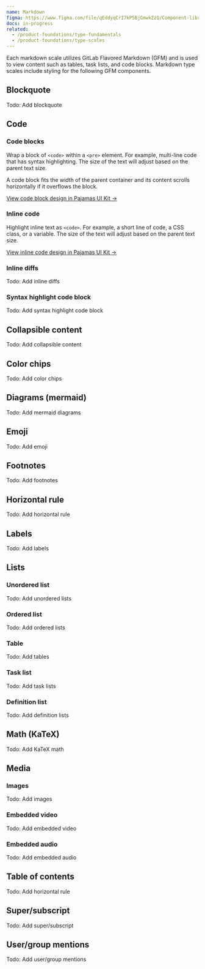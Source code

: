 ```yaml
---
name: Markdown
figma: https://www.figma.com/file/qEddyqCrI7kPSBjGmwkZzQ/Component-library?node-id=19965%3A0
docs: in-progress
related:
  - /product-foundations/type-fundamentals
  - /product-foundations/type-scales
---
```


Each markdown scale utilizes GitLab Flavored Markdown (GFM) and is used to view content such as tables, task lists, and code blocks. Markdown type scales include styling for the following GFM components.

## Blockquote

Todo: Add blockquote

## Code

### Code blocks

Wrap a block of `<code>` within a `<pre>` element. For example, multi-line code that has syntax highlighting. The size of the text will adjust based on the parent text size.

A code block fits the width of the parent container and its content scrolls horizontally if it overflows the block.

[View code block design in Pajamas UI Kit →](https://www.figma.com/file/qEddyqCrI7kPSBjGmwkZzQ/Component-library?node-id=19965%3A13)

### Inline code

Highlight inline text as `<code>`. For example, a short line of code, a CSS class, or a variable. The size of the text will adjust based on the parent text size.

[View inline code design in Pajamas UI Kit →](https://www.figma.com/file/qEddyqCrI7kPSBjGmwkZzQ/Component-library?node-id=29627%3A56)

### Inline diffs

Todo: Add inline diffs

### Syntax highlight code block

Todo: Add syntax highlight code block

## Collapsible content

Todo: Add collapsible content

## Color chips

Todo: Add color chips

## Diagrams (mermaid)

Todo: Add mermaid diagrams

## Emoji

Todo: Add emoji

## Footnotes

Todo: Add footnotes

## Horizontal rule

Todo: Add horizontal rule

## Labels

Todo: Add labels

## Lists

### Unordered list

Todo: Add unordered lists

### Ordered list

Todo: Add ordered lists

### Table

Todo: Add tables

### Task list

Todo: Add task lists

### Definition list

Todo: Add definition lists

## Math (KaTeX)

Todo: Add KaTeX math

## Media

### Images

Todo: Add images

### Embedded video

Todo: Add embedded video

### Embedded audio

Todo: Add embedded audio

## Table of contents

Todo: Add horizontal rule

## Super/subscript

Todo: Add super/subscript

## User/group mentions

Todo: Add user/group mentions
